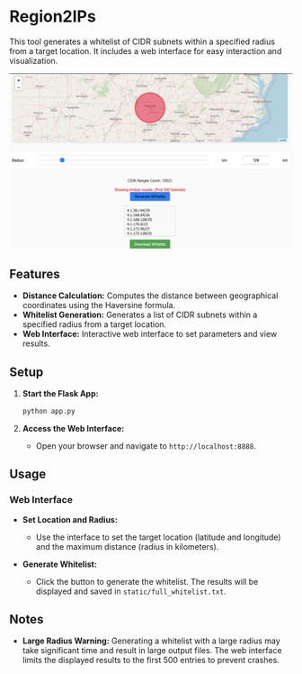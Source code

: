 # Region2IPs

This tool generates a whitelist of CIDR subnets within a specified radius from a target location. It includes a web interface for easy interaction and visualization.

![Web App](img/preview.png)

## Features

- **Distance Calculation:** Computes the distance between geographical coordinates using the Haversine formula.
- **Whitelist Generation:** Generates a list of CIDR subnets within a specified radius from a target location.
- **Web Interface:** Interactive web interface to set parameters and view results.

## Setup
1. **Start the Flask App:**
    ```sh
    python app.py
    ```

2. **Access the Web Interface:**
    - Open your browser and navigate to `http://localhost:8888`.

## Usage

### Web Interface

- **Set Location and Radius:**
  - Use the interface to set the target location (latitude and longitude) and the maximum distance (radius in kilometers).
  
- **Generate Whitelist:**
  - Click the button to generate the whitelist. The results will be displayed and saved in `static/full_whitelist.txt`.

## Notes

- **Large Radius Warning:** Generating a whitelist with a large radius may take significant time and result in large output files. The web interface limits the displayed results to the first 500 entries to prevent crashes.
